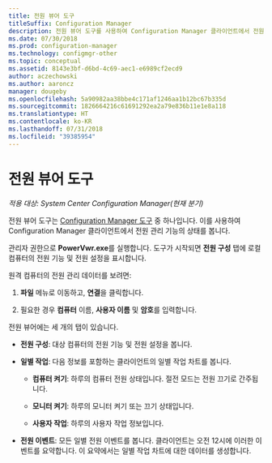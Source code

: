 ```yaml
---
title: 전원 뷰어 도구
titleSuffix: Configuration Manager
description: 전원 뷰어 도구를 사용하여 Configuration Manager 클라이언트에서 전원 관리 기능의 상태를 봅니다.
ms.date: 07/30/2018
ms.prod: configuration-manager
ms.technology: configmgr-other
ms.topic: conceptual
ms.assetid: 8143e3bf-d6bd-4c69-aec1-e6989cf2ecd9
author: aczechowski
ms.author: aaroncz
manager: dougeby
ms.openlocfilehash: 5a90982aa38bbe4c171af1246aa1b12bc67b335d
ms.sourcegitcommit: 1826664216c61691292ea2a79e836b11e1e8a118
ms.translationtype: HT
ms.contentlocale: ko-KR
ms.lasthandoff: 07/31/2018
ms.locfileid: "39385954"
---
```

# <a name="power-viewer-tool"></a>전원 뷰어 도구

*적용 대상: System Center Configuration Manager(현재 분기)*

전원 뷰어 도구는 [Configuration Manager 도구](/sccm/core/support/tools) 중 하나입니다. 이를 사용하여 Configuration Manager 클라이언트에서 전원 관리 기능의 상태를 봅니다.

관리자 권한으로 **PowerVwr.exe**를 실행합니다. 도구가 시작되면 **전원 구성** 탭에 로컬 컴퓨터의 전원 기능 및 전원 설정을 표시합니다. 

원격 컴퓨터의 전원 관리 데이터를 보려면:  

1. **파일** 메뉴로 이동하고, **연결**을 클릭합니다. 

2. 필요한 경우 **컴퓨터** 이름, **사용자 이름** 및 **암호**를 입력합니다. 

전원 뷰어에는 세 개의 탭이 있습니다.  

- **전원 구성**: 대상 컴퓨터의 전원 기능 및 전원 설정을 봅니다.  

- **일별 작업**: 다음 정보를 포함하는 클라이언트의 일별 작업 차트를 봅니다.  

    - **컴퓨터 켜기**: 하루의 컴퓨터 전원 상태입니다. 절전 모드는 전원 끄기로 간주됩니다.  

    - **모니터 켜기**: 하루의 모니터 켜기 또는 끄기 상태입니다.  

    - **사용자 작업**: 하루의 사용자 작업 정보입니다.  

- **전원 이벤트**: 모든 일별 전원 이벤트를 봅니다. 클라이언트는 오전 12시에 이러한 이벤트를 요약합니다. 이 요약에서는 일별 작업 차트에 대한 데이터를 생성합니다.  
